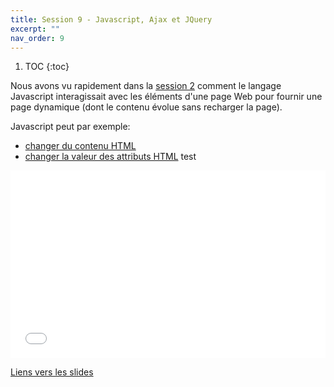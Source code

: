 ```yaml
---
title: Session 9 - Javascript, Ajax et JQuery
excerpt: ""
nav_order: 9
---
```


1. TOC
{:toc}

Nous avons vu rapidement dans
la [session 2](session2_html.html#page-dynamique-javascript) comment
le langage Javascript interagissait avec les éléments d'une page Web
pour fournir une page dynamique (dont le contenu évolue sans recharger
la page).

Javascript peut par exemple:
- [changer du contenu HTML](https://jsfiddle.net/marie_donnie/z8ovkwua/)
- [changer la valeur des attributs HTML](https://jsfiddle.net/marie_donnie/o2qLkb09/)
test <script async src="//jsfiddle.net/marie_donnie/o2qLkb09/embed/"></script>
<iframe width="100%" height="300" src="//jsfiddle.net/marie_donnie/o2qLkb09/embedded/js,html,css,result/dark/" allowfullscreen="allowfullscreen" allowpaymentrequest frameborder="0"></iframe>

[Liens vers les slides](https://0xc0de.fr/courses/Domaine/2018/slides/js-ajax/)
